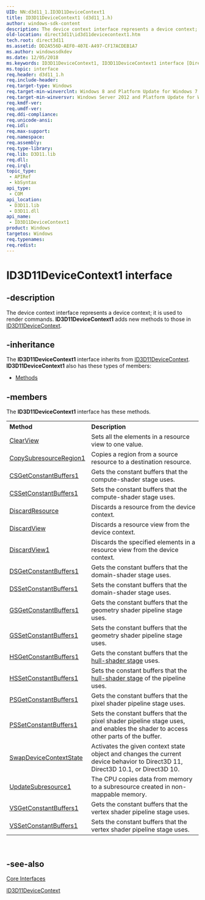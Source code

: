 ```yaml
---
UID: NN:d3d11_1.ID3D11DeviceContext1
title: ID3D11DeviceContext1 (d3d11_1.h)
author: windows-sdk-content
description: The device context interface represents a device context; it is used to render commands. ID3D11DeviceContext1 adds new methods to those in ID3D11DeviceContext.
old-location: direct3d11\id3d11devicecontext1.htm
tech.root: direct3d11
ms.assetid: DD2A556D-AEF0-407E-A497-CF17ACDEB1A7
ms.author: windowssdkdev
ms.date: 12/05/2018
ms.keywords: ID3D11DeviceContext1, ID3D11DeviceContext1 interface [Direct3D 11], ID3D11DeviceContext1 interface [Direct3D 11],described, d3d11_1/ID3D11DeviceContext1, direct3d11.id3d11devicecontext1
ms.topic: interface
req.header: d3d11_1.h
req.include-header: 
req.target-type: Windows
req.target-min-winverclnt: Windows 8 and Platform Update for Windows 7 [desktop apps \| UWP apps]
req.target-min-winversvr: Windows Server 2012 and Platform Update for Windows Server 2008 R2 [desktop apps \| UWP apps]
req.kmdf-ver: 
req.umdf-ver: 
req.ddi-compliance: 
req.unicode-ansi: 
req.idl: 
req.max-support: 
req.namespace: 
req.assembly: 
req.type-library: 
req.lib: D3D11.lib
req.dll: 
req.irql: 
topic_type:
 - APIRef
 - kbSyntax
api_type:
 - COM
api_location:
 - D3D11.lib
 - D3D11.dll
api_name:
 - ID3D11DeviceContext1
product: Windows
targetos: Windows
req.typenames: 
req.redist: 
---
```


# ID3D11DeviceContext1 interface


## -description


The device context interface represents a device context; it is used to render commands. <b>ID3D11DeviceContext1</b> adds new methods to those in <a href="https://msdn.microsoft.com/afb32c09-77f2-4c33-bd93-8dce92a2e45e">ID3D11DeviceContext</a>.


## -inheritance

The <b xmlns:loc="http://microsoft.com/wdcml/l10n">ID3D11DeviceContext1</b> interface inherits from <a href="https://msdn.microsoft.com/afb32c09-77f2-4c33-bd93-8dce92a2e45e">ID3D11DeviceContext</a>. <b>ID3D11DeviceContext1</b> also has these types of members:
<ul>
<li><a href="https://docs.microsoft.com/">Methods</a></li>
</ul>

## -members

The <b>ID3D11DeviceContext1</b> interface has these methods.
<table class="members" id="memberListMethods">
<tr>
<th align="left" width="37%">Method</th>
<th align="left" width="63%">Description</th>
</tr>
<tr data="declared;">
<td align="left" width="37%">
<a href="https://msdn.microsoft.com/7CC8DEB6-075C-40EB-822D-8A627E285FA2">ClearView</a>
</td>
<td align="left" width="63%">
Sets all the elements in a resource view to one value.

</td>
</tr>
<tr data="declared;">
<td align="left" width="37%">
<a href="https://msdn.microsoft.com/1963011F-C3E2-428D-B667-195A4976510B">CopySubresourceRegion1</a>
</td>
<td align="left" width="63%">
Copies a region from a source resource to a destination resource.

</td>
</tr>
<tr data="declared;">
<td align="left" width="37%">
<a href="https://msdn.microsoft.com/B729FEF6-44AA-4F1B-A73B-000C3691F232">CSGetConstantBuffers1</a>
</td>
<td align="left" width="63%">
Gets the constant buffers that the compute-shader stage uses.

</td>
</tr>
<tr data="declared;">
<td align="left" width="37%">
<a href="https://msdn.microsoft.com/52524F23-8196-47DB-A57C-F7214BC23BE8">CSSetConstantBuffers1</a>
</td>
<td align="left" width="63%">
Sets the constant buffers that the compute-shader stage uses.

</td>
</tr>
<tr data="declared;">
<td align="left" width="37%">
<a href="https://msdn.microsoft.com/6C27231E-BF61-4D50-B5B1-59961B82534B">DiscardResource</a>
</td>
<td align="left" width="63%">
Discards a resource from the device context.

</td>
</tr>
<tr data="declared;">
<td align="left" width="37%">
<a href="https://msdn.microsoft.com/7BBF20BC-3777-46B9-8DE3-40B7B88DAF6C">DiscardView</a>
</td>
<td align="left" width="63%">
Discards a resource view from the device context.

</td>
</tr>
<tr data="declared;">
<td align="left" width="37%">
<a href="https://msdn.microsoft.com/C478F696-D0D7-4ABB-8BCD-5C528CC13814">DiscardView1</a>
</td>
<td align="left" width="63%">
Discards the specified elements in a resource view from the device context.

</td>
</tr>
<tr data="declared;">
<td align="left" width="37%">
<a href="https://msdn.microsoft.com/7C6E2BFF-E351-417C-B351-F9B8EDB95F57">DSGetConstantBuffers1</a>
</td>
<td align="left" width="63%">
Gets the constant buffers that the domain-shader stage uses.

</td>
</tr>
<tr data="declared;">
<td align="left" width="37%">
<a href="https://msdn.microsoft.com/3B37B2AE-96E8-4275-B9D9-7CA8D027C6E1">DSSetConstantBuffers1</a>
</td>
<td align="left" width="63%">
Sets the constant buffers that the domain-shader stage uses.

</td>
</tr>
<tr data="declared;">
<td align="left" width="37%">
<a href="https://msdn.microsoft.com/5899782E-89A4-4DFD-8A1E-AA7E87364AFC">GSGetConstantBuffers1</a>
</td>
<td align="left" width="63%">
Gets the constant buffers that the geometry shader pipeline stage uses.

</td>
</tr>
<tr data="declared;">
<td align="left" width="37%">
<a href="https://msdn.microsoft.com/6C15F822-9F02-4CC9-8B69-60D902ACEB88">GSSetConstantBuffers1</a>
</td>
<td align="left" width="63%">
Sets the constant buffers that the geometry shader pipeline stage uses.

</td>
</tr>
<tr data="declared;">
<td align="left" width="37%">
<a href="https://msdn.microsoft.com/600F04B5-2173-4CB0-9978-7A0327BE1FE0">HSGetConstantBuffers1</a>
</td>
<td align="left" width="63%">
Gets the constant buffers that the <a href="https://msdn.microsoft.com/4ad2fd3e-6e1a-4326-8469-3198acf931dc">hull-shader stage</a> uses.

</td>
</tr>
<tr data="declared;">
<td align="left" width="37%">
<a href="https://msdn.microsoft.com/8E44A677-8C08-4343-BFA4-D4B536DB082B">HSSetConstantBuffers1</a>
</td>
<td align="left" width="63%">
Sets the constant buffers that the <a href="https://msdn.microsoft.com/4ad2fd3e-6e1a-4326-8469-3198acf931dc">hull-shader stage</a> of the pipeline uses.

</td>
</tr>
<tr data="declared;">
<td align="left" width="37%">
<a href="https://msdn.microsoft.com/68BCB27D-5D31-45BC-87BD-47E083F75933">PSGetConstantBuffers1</a>
</td>
<td align="left" width="63%">
Gets the constant buffers that the pixel shader pipeline stage uses.

</td>
</tr>
<tr data="declared;">
<td align="left" width="37%">
<a href="https://msdn.microsoft.com/4B05144B-7766-4AE6-9B9F-C439B4BF0220">PSSetConstantBuffers1</a>
</td>
<td align="left" width="63%">
Sets the constant buffers that the pixel shader pipeline stage uses, and enables the shader to access other parts of the buffer.
      

</td>
</tr>
<tr data="declared;">
<td align="left" width="37%">
<a href="https://msdn.microsoft.com/4E267E86-602F-459C-A6F9-4660EC8FA752">SwapDeviceContextState</a>
</td>
<td align="left" width="63%">
Activates the given context state object and changes the current device behavior to Direct3D 11, Direct3D 10.1, or Direct3D 10.

</td>
</tr>
<tr data="declared;">
<td align="left" width="37%">
<a href="https://msdn.microsoft.com/7D89591C-F3F7-4A4F-A91A-AC67D9A573AF">UpdateSubresource1</a>
</td>
<td align="left" width="63%">
The CPU copies data from memory to a subresource created in non-mappable memory.

</td>
</tr>
<tr data="declared;">
<td align="left" width="37%">
<a href="https://msdn.microsoft.com/5499AA20-0B1C-4F01-9059-0092D689DE73">VSGetConstantBuffers1</a>
</td>
<td align="left" width="63%">
Gets the constant buffers that the vertex shader pipeline stage uses.

</td>
</tr>
<tr data="declared;">
<td align="left" width="37%">
<a href="https://msdn.microsoft.com/4D896539-216F-4823-B36E-2FE3E8A40C64">VSSetConstantBuffers1</a>
</td>
<td align="left" width="63%">
Sets the constant buffers that the vertex shader pipeline stage uses.

</td>
</tr>
</table> 


## -see-also




<a href="https://msdn.microsoft.com/e96804db-0987-49ca-b1b1-321f36c13024">Core Interfaces</a>



<a href="https://msdn.microsoft.com/afb32c09-77f2-4c33-bd93-8dce92a2e45e">ID3D11DeviceContext</a>
 

 

